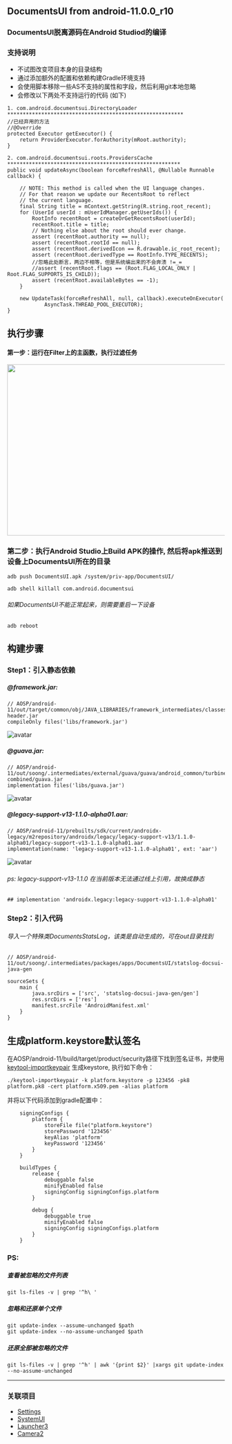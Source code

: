## DocumentsUI from android-11.0.0_r10
### DocumentsUI脱离源码在Android Studiod的编译

### 支持说明
* 不试图改变项目本身的目录结构
* 通过添加额外的配置和依赖构建Gradle环境支持
* 会使用脚本移除一些AS不支持的属性和字段，然后利用git本地忽略
* 会修改以下两处不支持运行的代码 (如下)

 

```
1. com.android.documentsui.DirectoryLoader
*********************************************************
//已经弃用的方法
//@Override
protected Executor getExecutor() {
    return ProviderExecutor.forAuthority(mRoot.authority);
}

2. com.android.documentsui.roots.ProvidersCache
********************************************************
public void updateAsync(boolean forceRefreshAll, @Nullable Runnable callback) {

    // NOTE: This method is called when the UI language changes.
    // For that reason we update our RecentsRoot to reflect
    // the current language.
    final String title = mContext.getString(R.string.root_recent);
    for (UserId userId : mUserIdManager.getUserIds()) {
        RootInfo recentRoot = createOrGetRecentsRoot(userId);
        recentRoot.title = title;
        // Nothing else about the root should ever change.
        assert (recentRoot.authority == null);
        assert (recentRoot.rootId == null);
        assert (recentRoot.derivedIcon == R.drawable.ic_root_recent);
        assert (recentRoot.derivedType == RootInfo.TYPE_RECENTS);
        //忽略此处断言，两边不相等，但是系统编出来的不会奔溃 !=_=
        //assert (recentRoot.flags == (Root.FLAG_LOCAL_ONLY | Root.FLAG_SUPPORTS_IS_CHILD));
        assert (recentRoot.availableBytes == -1);
    }

    new UpdateTask(forceRefreshAll, null, callback).executeOnExecutor(
            AsyncTask.THREAD_POOL_EXECUTOR);
}
```



## 执行步骤
#### 第一步：运行在Filter上的主函数，执行过滤任务
<img src="images/filter_main.png" width = "696" height = "396"/>

### 第二步：执行Android Studio上Build APK的操作, 然后将apk推送到设备上DocumentsUI所在的目录

```
adb push DocumentsUI.apk /system/priv-app/DocumentsUI/

adb shell killall com.android.documentsui
```
######  如果DocumentsUI不能正常起来，则需要重启一下设备
```
adb reboot
```


## 构建步骤

### Step1：引入静态依赖
##### @framework.jar:
```
// AOSP/android-11/out/target/common/obj/JAVA_LIBRARIES/framework_intermediates/classes-header.jar
compileOnly files('libs/framework.jar')
```
![avatar](images/framework.png)

##### @guava.jar:
```
// AOSP/android-11/out/soong/.intermediates/external/guava/guava/android_common/turbine-combined/guava.jar
implementation files('libs/guava.jar')
```
![avatar](images/guava.png)


##### @legacy-support-v13-1.1.0-alpha01.aar:
```
// AOSP/android-11/prebuilts/sdk/current/androidx-legacy/m2repository/androidx/legacy/legacy-support-v13/1.1.0-alpha01/legacy-support-v13-1.1.0-alpha01.aar
implementation(name: 'legacy-support-v13-1.1.0-alpha01', ext: 'aar')
```


![avatar](images/legacy-support-v13-1.1.0-alpha01.png)
###### ps: legacy-support-v13-1.1.0 在当前版本无法通过线上引用，故换成静态
```
## implementation 'androidx.legacy:legacy-support-v13-1.1.0-alpha01'
```



### Step2：引入代码
###### 导入一个特殊类DocumentsStatsLog，该类是自动生成的，可在out目录找到
```
// AOSP/android-11/out/soong/.intermediates/packages/apps/DocumentsUI/statslog-docsui-java-gen

sourceSets {
    main {
        java.srcDirs = ['src', 'statslog-docsui-java-gen/gen']
        res.srcDirs = ['res']
        manifest.srcFile 'AndroidManifest.xml'
    }
}
```


## 生成platform.keystore默认签名

在AOSP/android-11/build/target/product/security路径下找到签名证书，并使用 [keytool-importkeypair](https://github.com/getfatday/keytool-importkeypair) 生成keystore,
执行如下命令：  

```
./keytool-importkeypair -k platform.keystore -p 123456 -pk8 platform.pk8 -cert platform.x509.pem -alias platform
```

并将以下代码添加到gradle配置中：

```
    signingConfigs {
        platform {
            storeFile file("platform.keystore")
            storePassword '123456'
            keyAlias 'platform'
            keyPassword '123456'
        }
    }

    buildTypes {
        release {
            debuggable false
            minifyEnabled false
            signingConfig signingConfigs.platform
        }

        debug {
            debuggable true
            minifyEnabled false
            signingConfig signingConfigs.platform
        }
    }
```

### PS:
##### 查看被忽略的文件列表
```
git ls-files -v | grep '^h\ '
```  

##### 忽略和还原单个文件
``` 
git update-index --assume-unchanged $path
git update-index --no-assume-unchanged $path
``` 

##### 还原全部被忽略的文件
```
git ls-files -v | grep '^h' | awk '{print $2}' |xargs git update-index --no-assume-unchanged 
```

---

### 关联项目
* [Settings](https://github.com/siren-ocean/Settings)
* [SystemUI](https://github.com/siren-ocean/SystemUI)
* [Launcher3](https://github.com/siren-ocean/Launcher3)
* [Camera2](https://github.com/siren-ocean/Camera2)

